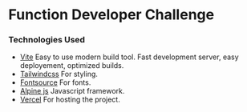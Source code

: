 # Function Developer Challenge

### Technologies Used

- [Vite](https://vitejs.dev/) Easy to use modern build tool. Fast development server, easy deployement, optimized builds.
- [Tailwindcss](https://tailwindcss.com/) For styling.
- [Fontsource](https://fontsource.org/) For fonts.
- [Alpine js](https://alpinejs.dev/) Javascript framework.
- [Vercel](https://vercel.com/) For hosting the project.
